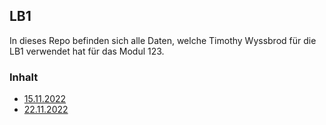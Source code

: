 ## LB1
In dieses Repo befinden sich alle Daten, welche Timothy Wyssbrod für die LB1 verwendet hat für das Modul 123.
### Inhalt
<ul>
  <li><a href = "https://github.com/Timothy-Wyssbrod/M123/tree/main/LB1/15.11.2022">15.11.2022</li>
  <li><a href = "https://github.com/Timothy-Wyssbrod/M123/tree/main/LB1/22.11.2022">22.11.2022</li>
</ul>
